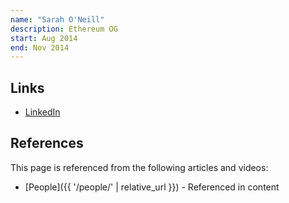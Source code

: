 ```yaml
---
name: "Sarah O'Neill"
description: Ethereum OG
start: Aug 2014
end: Nov 2014
---
```


## Links
- [LinkedIn](https://www.linkedin.com/in/sarah-o-neill-b14791100/)

## References

This page is referenced from the following articles and videos:

- [People]({{ '/people/' | relative_url }}) - Referenced in content